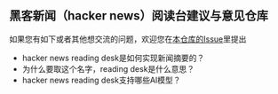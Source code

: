 ## 黑客新闻（hacker news）阅读台建议与意见仓库
如果您有如下或者其他想交流的问题，欢迎您在[本仓库的Issue](https://github.com/JavaProgrammerLB/hacker-news-reading-desk-issues/issues)里提出
- hacker news reading desk是如何实现新闻摘要的？
- 为什么要取这个名字，reading desk是什么意思？
- hacker news reading desk支持哪些AI模型？